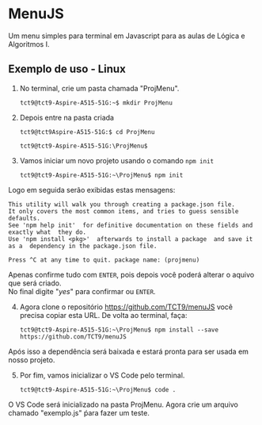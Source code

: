 
# MenuJS

Um menu simples para terminal em Javascript para as aulas de Lógica e Algoritmos I.

## Exemplo de uso - Linux

1) No terminal, crie um pasta chamada "ProjMenu".

    `tct9@tct9-Aspire-A515-51G:~$ mkdir ProjMenu`

2) Depois entre na pasta criada

    `tct9@tct9Aspire-A515-51G:$ cd ProjMenu`

    `tct9@tct9-Aspire-A515-51G:\ProjMenu$`

3) Vamos iniciar um novo projeto usando o comando `npm init` 

    `tct9@tct9-Aspire-A515-51G:~\ProjMenu$ npm init`

Logo em seguida serão exibidas estas mensagens: 

    This utility will walk you through creating a package.json file.  
    It only covers the most common items, and tries to guess sensible defaults.  
    See 'npm help init'  for definitive documentation on these fields and exactly what  they do.    
    Use 'npm install <pkg>'  afterwards to install a package  and save it as a  dependency in the package.json file.  
    
    Press ^C at any time to quit. package name: (projmenu)  

Apenas confirme tudo com `ENTER`, pois depois você poderá alterar o aquivo que será criado.  
No final digite "*yes*" para confirmar ou `ENTER`.  

4) Agora clone o repositório  https://github.com/TCT9/menuJS  você precisa copiar esta URL.  De volta ao terminal, faça:  

    `tct9@tct9-Aspire-A515-51G:~\ProjMenu$ npm install --save  https://github.com/TCT9/menuJS`

Após isso a dependência será baixada e estará pronta para ser usada em nosso projeto.  

5) Por fim, vamos inicializar o VS Code pelo terminal.  

    `tct9@tct9-Aspire-A515-51G:~\ProjMenu$ code .`

O VS Code será inicializado na pasta ProjMenu. Agora crie um arquivo chamado "exemplo.js" ṕara fazer um teste.
